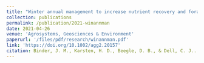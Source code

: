 ```yaml
---
title: "Winter annual management to increase nutrient recovery and forage production on dairies"
collection: publications
permalink: /publication/2021-winannman
date: 2021-04-26
venue: 'Agrosystems, Geosciences & Environment'
paperurl: '/files/pdf/research/winannman.pdf'
link: 'https://doi.org/10.1002/agg2.20157'
citation: Binder, J. M., Karsten, H. D., Beegle, D. B., & Dell, C. J.. Winter annual management to increase nutrient recovery and forage production on dairies. <i>Agrosyst Geosci Environ.</i> 2021; 4:e20157. https://doi.org/10.1002/agg2.20157
---
```

